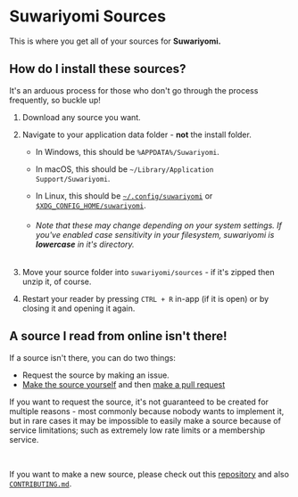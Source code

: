 # Suwariyomi Sources

This is where you get all of your sources for **Suwariyomi.**

## How do I install these sources?

It's an arduous process for those who don't go through the process
frequently, so buckle up!

1. Download any source you want.
2. Navigate to your application data folder - **not** the install folder.

   - In Windows, this should be `%APPDATA%/Suwariyomi`.

   - In macOS, this should be `~/Library/Application Support/Suwariyomi`.

   - In Linux, this should be [`~/.config/suwariyomi`](https://www.electronjs.org/docs/latest/api/app#appgetpathname) or [`$XDG_CONFIG_HOME/suwariyomi`](https://www.electronjs.org/docs/latest/api/app#appgetpathname).

   - ###### Note that these may change depending on your system settings. If you've enabled case sensitivity in your filesystem, suwariyomi is **lowercase** in it's directory.

3. Move your source folder into `suwariyomi/sources` - if it's zipped then unzip it, of course.
4. Restart your reader by pressing `CTRL + R` in-app (if it is open)
   or by closing it and opening it again.

## A source I read from online isn't there!

If a source isn't there, you can do two things:

- Request the source by making an issue.
- [Make the source yourself](https://github.com/Nowaaru/suwariyomi-source-base) and then [make a pull request](https://github.com/Nowaaru/suwariyomi-sources/compare)

If you want to request the source, it's not guaranteed to be created for multiple reasons - most commonly because nobody wants to implement it, but in rare cases it may be impossible to easily make a source because of service limitations; such as extremely low rate limits or a membership service.

<br />

If you want to make a new source, please check out this [repository](https://github.com/Nowaaru/suwariyomi-source-base) and also [`CONTRIBUTING.md`](https://github.com/Nowaaru/suwariyomi-sources/blob/main/README.md).
